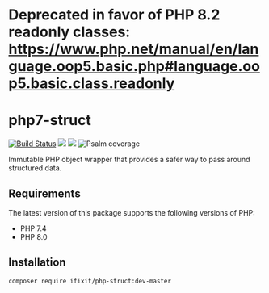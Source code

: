 # Deprecated in favor of PHP 8.2 readonly classes: https://www.php.net/manual/en/language.oop5.basic.php#language.oop5.basic.class.readonly

# php7-struct

[![Build Status](https://travis-ci.com/iFixit/php7-struct.svg?branch=master)](https://travis-ci.com/iFixit/php7-struct) <a href="https://codeclimate.com/github/iFixit/php7-struct/test_coverage"><img src="https://api.codeclimate.com/v1/badges/61e692b4f95e4e35cb6d/test_coverage" /></a> <a href="https://codeclimate.com/github/iFixit/php7-struct/maintainability"><img src="https://api.codeclimate.com/v1/badges/61e692b4f95e4e35cb6d/maintainability" /></a>
![Psalm coverage](https://shepherd.dev/github/iFixit/php7-struct/coverage.svg)

Immutable PHP object wrapper that provides a safer way to pass around structured data.

## Requirements

The latest version of this package supports the following versions of PHP:

* PHP 7.4
* PHP 8.0

## Installation

```
composer require ifixit/php-struct:dev-master
```
